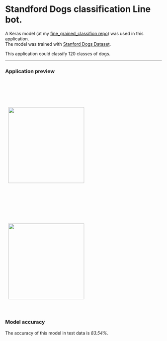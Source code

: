 # Standford Dogs classification Line bot.

A Keras model (at my [fine_grained_classifion repo](https://github.com/xcnkx/fine_grained_classification)) was used in this application.  
The model was trained with [Stanford Dogs Dataset](http://vision.stanford.edu/aditya86/ImageNetDogs/).

This application could classify 120 classes of dogs. 
____________________________________________________________________________________________________
### Application preview 
<img src="https://i.imgur.com/BYimwxi.png" width="244" hspace="10" vspace="90"><img src="https://i.imgur.com/G8d17aL.png" width="244" hspace="10" vspace="40">

### Model accuracy
The accuracy of this model in test data is *83.54%*.

